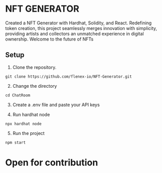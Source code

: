 # NFT GENERATOR

Created a NFT Generator with Hardhat, Solidity, and React. Redefining token creation, this project seamlessly merges innovation with simplicity, providing artists and collectors an unmatched experience in digital ownership. Welcome to the future of NFTs

## Setup

1. Clone the repository.

```
git clone https://github.com/flenex-io/NFT-Generator.git
```

2. Change the directory

```
cd ChatRoom
```

3. Create a .env file and paste your API keys

4. Run hardhat node
```
npx hardhat node
```

5. Run the project

```
npm start
```

# Open for contribution
